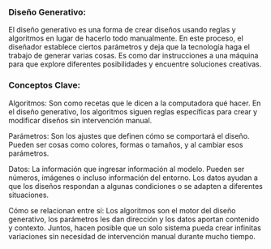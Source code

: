 ### Diseño Generativo: 

El diseño generativo es una forma de crear diseños usando reglas y algoritmos en lugar de hacerlo todo manualmente. En este proceso, el diseñador establece ciertos parámetros y deja que la tecnología haga el trabajo de generar varias cosas. Es como dar instrucciones a una máquina para que explore diferentes posibilidades y encuentre soluciones creativas.

### Conceptos Clave:

Algoritmos:
Son como recetas que le dicen a la computadora qué hacer. En el diseño generativo, los algoritmos siguen reglas específicas para crear y modificar diseños sin intervención manual.

Parámetros:
Son los ajustes que definen cómo se comportará el diseño. Pueden ser cosas como colores, formas o tamaños, y al cambiar esos parámetros.

Datos:
La información que ingresar información al modelo. Pueden ser números, imágenes o incluso información del entorno. Los datos ayudan a que los diseños respondan a algunas condiciones o se adapten a diferentes situaciones.

Cómo se relacionan entre sí:
Los algoritmos son el motor del diseño generativo, los parámetros les dan dirección y los datos aportan contenido y contexto. Juntos, hacen posible que un solo sistema pueda crear infinitas variaciones sin necesidad de intervención manual durante mucho tiempo.
